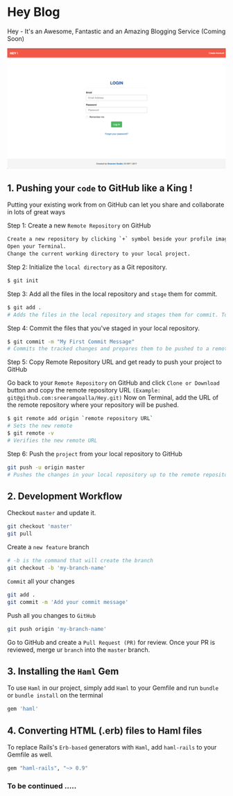 # Hey Blog
Hey - It's an Awesome, Fantastic and an Amazing Blogging Service (Coming Soon)

![Hey Image !](/app/assets/images/hey.png?raw=true "HEY !")

## 1. Pushing your `code` to GitHub like a King !
Putting your existing work from on GitHub can let you share and collaborate in lots of great ways

Step 1: Create a new `Remote Repository` on GitHub

```bash
Create a new repository by clicking `+` symbol beside your profile image on GitHub.
Open your Terminal.
Change the current working directory to your local project.
```

Step 2: Initialize the `local directory` as a Git repository.

```bash
$ git init
```

Step 3: Add all the files in the local repository and `stage` them for commit.

```bash
$ git add .
# Adds the files in the local repository and stages them for commit. To unstage a file, use 'git reset HEAD YOUR-FILE'.
```

Step 4: Commit the files that you've staged in your local repository.

```bash
$ git commit -m "My First Commit Message"
# Commits the tracked changes and prepares them to be pushed to a remote repository. To remove this commit and modify the file, use 'git reset --soft HEAD~1' and commit and add the file again.
```

Step 5: Copy Remote Repository URL and get ready to push your project to GitHub

Go back to your `Remote Repository` on GitHub and click `Clone or Download` button and copy the remote repository URL `(Example: git@github.com:sreeramgoalla/Hey.git)`
Now on Terminal, add the URL of the remote repository where your repository will be pushed.

```bash
$ git remote add origin `remote repository URL`
# Sets the new remote
$ git remote -v
# Verifies the new remote URL
```

Step 6: Push the `project` from your local repository to GitHub

```bash
git push -u origin master
# Pushes the changes in your local repository up to the remote repository you specified as the origin
```

## 2. Development Workflow

Checkout `master` and update it.

```bash
git checkout 'master'
git pull
```

Create a `new feature` branch

```bash
# -b is the command that will create the branch
git checkout -b 'my-branch-name'
```

`Commit` all your changes

```bash
git add .
git commit -m 'Add your commit message'
```

Push all you changes to `GitHub`

```bash
git push origin 'my-branch-name'
```

Go to GitHub and create a `Pull Request (PR)` for review. Once your PR is reviewed, merge ur `branch` into the `master` branch.

## 3. Installing the `Haml` Gem

To use `Haml` in our project, simply add `Haml` to your Gemfile and run `bundle` or `bundle install` on the terminal

```bash
gem 'haml'
```

## 4. Converting HTML (.erb) files to Haml files

To replace Rails's `Erb-based` generators with `Haml`, add `haml-rails` to your Gemfile as well.

```bash
gem "haml-rails", "~> 0.9"
```

### To be continued .....
